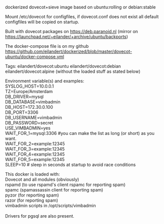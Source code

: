 dockerized dovecot+sieve image based on ubuntu:rolling or debian:stable

Mount /etc/dovecot for configfiles, if dovecot.conf does not exist all default configfiles will be copied on startup.

Built with dovecot packages on https://deb.paranoid.nl
(mirror on https://launchpad.net/~eilander/+archive/ubuntu/backports)

The docker-compose file is on my github https://github.com/eilandert/dockerized/blob/master/dovecot-ubuntu/docker-compose.yml

Tags:
eilandert/dovecot:ubuntu 
eilandert/dovecot:debian
eilandert/dovecot:alpine (without the loaded stuff as stated below)

Environment variable(s) and examples:<BR>
  SYSLOG_HOST=10.0.0.1<BR>
  TZ=Europe/Amsterdam<BR>
  DB_DRIVER=mysql<BR>
  DB_DATABASE=vimbadmin<BR>
  DB_HOST=172.30.0.100<BR>
  DB_PORT=3306<BR>
  DB_USERNAME=vimbadmin<BR>
  DB_PASSWORD=secret<BR>
  USE_VIMBADMIN=yes<BR>
  WAIT_FOR_1=mysql:3306      #you can make the list as long (or short) as you want.<BR>
  WAIT_FOR_2=example:12345<BR>
  WAIT_FOR_3=example:12345<BR>
  WAIT_FOR_4=example:12345<BR>
  WAIT_FOR_5=example:12345<BR>
  SLEEP=10  # sleep in seconds at startup to avoid race conditions<BR>


This docker is loaded with:<BR>
  Dovecot and all modules (obviously)<BR>
  rspamd (to use rspamd's client rspamc for reporting spam)<BR>
  spamc (spamassassin client for reporting spam)<BR>
  pyzor (for reporting spam)<BR> 
  razor (for reporting spam)<BR>
  vimbadmin scripts in /opt/scripts/vimbadmin<BR>
<BR>
Drivers for pgsql are also present.
